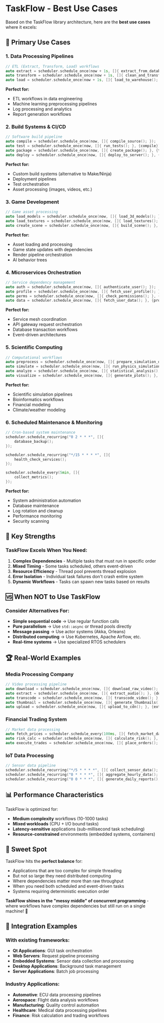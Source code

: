 # TaskFlow - Best Use Cases

Based on the TaskFlow library architecture, here are the **best use cases** where it excels:

## 🎯 **Primary Use Cases**

### 1. **Data Processing Pipelines**
```cpp
// ETL (Extract, Transform, Load) workflows
auto extract = scheduler.schedule_once(now + 1s, []{ extract_from_database(); });
auto transform = scheduler.schedule_once(now + 1s, []{ clean_and_transform(); }, {extract});
auto load = scheduler.schedule_once(now + 1s, []{ load_to_warehouse(); }, {transform});
```

**Perfect for:**
- ETL workflows in data engineering
- Machine learning preprocessing pipelines
- Log processing and analytics
- Report generation workflows

### 2. **Build Systems & CI/CD**
```cpp
// Software build pipeline
auto compile = scheduler.schedule_once(now, []{ compile_source(); });
auto test = scheduler.schedule_once(now, []{ run_tests(); }, {compile});
auto package = scheduler.schedule_once(now, []{ create_package(); }, {test});
auto deploy = scheduler.schedule_once(now, []{ deploy_to_server(); }, {package});
```

**Perfect for:**
- Custom build systems (alternative to Make/Ninja)
- Deployment pipelines
- Test orchestration
- Asset processing (images, videos, etc.)

### 3. **Game Development**
```cpp
// Game asset processing
auto load_models = scheduler.schedule_once(now, []{ load_3d_models(); });
auto load_textures = scheduler.schedule_once(now, []{ load_textures(); });
auto create_scene = scheduler.schedule_once(now, []{ build_scene(); }, {load_models, load_textures});
```

**Perfect for:**
- Asset loading and processing
- Game state updates with dependencies
- Render pipeline orchestration
- AI behavior trees

### 4. **Microservices Orchestration**
```cpp
// Service dependency management
auto auth = scheduler.schedule_once(now, []{ authenticate_user(); });
auto profile = scheduler.schedule_once(now, []{ fetch_user_profile(); }, {auth});
auto perms = scheduler.schedule_once(now, []{ check_permissions(); }, {auth});
auto data = scheduler.schedule_once(now, []{ fetch_user_data(); }, {profile, perms});
```

**Perfect for:**
- Service mesh coordination
- API gateway request orchestration
- Database transaction workflows
- Event-driven architectures

### 5. **Scientific Computing**
```cpp
// Computational workflows
auto preprocess = scheduler.schedule_once(now, []{ prepare_simulation_data(); });
auto simulate = scheduler.schedule_once(now, []{ run_physics_simulation(); }, {preprocess});
auto analyze = scheduler.schedule_once(now, []{ statistical_analysis(); }, {simulate});
auto visualize = scheduler.schedule_once(now, []{ generate_plots(); }, {analyze});
```

**Perfect for:**
- Scientific simulation pipelines
- Bioinformatics workflows
- Financial modeling
- Climate/weather modeling

### 6. **Scheduled Maintenance & Monitoring**
```cpp
// Cron-based system maintenance
scheduler.schedule_recurring("0 2 * * *", []{ 
    database_backup(); 
});

scheduler.schedule_recurring("*/15 * * * *", []{ 
    health_check_services(); 
});

scheduler.schedule_every(5min, []{ 
    collect_metrics(); 
});
```

**Perfect for:**
- System administration automation
- Database maintenance
- Log rotation and cleanup
- Performance monitoring
- Security scanning

## 💪 **Key Strengths**

### **TaskFlow Excels When You Need:**

1. **Complex Dependencies** - Multiple tasks that must run in specific order
2. **Mixed Timing** - Some tasks scheduled, others event-driven
3. **Resource Efficiency** - Thread pool prevents thread explosion
4. **Error Isolation** - Individual task failures don't crash entire system
5. **Dynamic Workflows** - Tasks can spawn new tasks based on results

## 🆚 **When NOT to Use TaskFlow**

### **Consider Alternatives For:**

- **Simple sequential code** → Use regular function calls
- **Pure parallelism** → Use `std::async` or thread pools directly
- **Message passing** → Use actor systems (Akka, Orleans)
- **Distributed computing** → Use Kubernetes, Apache Airflow, etc.
- **Real-time systems** → Use specialized RTOS schedulers

## 🏆 **Real-World Examples**

### **Media Processing Company**
```cpp
// Video processing pipeline
auto download = scheduler.schedule_once(now, []{ download_raw_video(); });
auto extract = scheduler.schedule_once(now, []{ extract_audio(); }, {download});
auto transcode = scheduler.schedule_once(now, []{ transcode_video(); }, {download});
auto thumbnail = scheduler.schedule_once(now, []{ generate_thumbnails(); }, {download});
auto upload = scheduler.schedule_once(now, []{ upload_to_cdn(); }, {extract, transcode, thumbnail});
```

### **Financial Trading System**
```cpp
// Market data processing
auto fetch_prices = scheduler.schedule_every(100ms, []{ fetch_market_data(); });
auto risk_calc = scheduler.schedule_once(now, []{ calculate_risk(); }, {fetch_prices});
auto execute_trades = scheduler.schedule_once(now, []{ place_orders(); }, {risk_calc});
```

### **IoT Data Processing**
```cpp
// Sensor data pipeline  
scheduler.schedule_recurring("*/5 * * * *", []{ collect_sensor_data(); });
scheduler.schedule_recurring("0 * * * *", []{ aggregate_hourly_data(); });
scheduler.schedule_recurring("0 0 * * *", []{ generate_daily_reports(); });
```

## 📊 **Performance Characteristics**

TaskFlow is optimized for:
- **Medium complexity** workflows (10-1000 tasks)
- **Mixed workloads** (CPU + I/O bound tasks)
- **Latency-sensitive** applications (sub-millisecond task scheduling)
- **Resource-constrained** environments (embedded systems, containers)

## 🎯 **Sweet Spot**

TaskFlow hits the **perfect balance** for:
- Applications that are too complex for simple threading
- But not so large they need distributed computing
- Where dependencies matter more than raw throughput  
- When you need both scheduled and event-driven tasks
- Systems requiring deterministic execution order

**TaskFlow shines in the "messy middle" of concurrent programming** - where workflows have complex dependencies but still run on a single machine! 🚀

## 🔧 **Integration Examples**

### **With existing frameworks:**
- **Qt Applications**: GUI task orchestration
- **Web Servers**: Request pipeline processing
- **Embedded Systems**: Sensor data collection and processing
- **Desktop Applications**: Background task management
- **Server Applications**: Batch job processing

### **Industry Applications:**
- **Automotive**: ECU data processing pipelines
- **Aerospace**: Flight data analysis workflows
- **Manufacturing**: Quality control automation
- **Healthcare**: Medical data processing pipelines
- **Finance**: Risk calculation and trading workflows